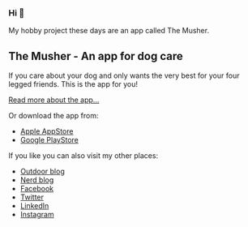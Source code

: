 ### Hi 👋

My hobby project these days are an app called The Musher.

## The Musher - An app for dog care

If you care about your dog and only wants the very best for your four legged friends. This is the app for you! 

[Read more about the app...](https://themusher.no/)

Or download the app from:
- [Apple AppStore](https://apps.apple.com/no/app/the-musher/id1553911346#?platform=iphone)
- [Google PlayStore](https://play.google.com/store/apps/details?id=io.cordova.litt.no.themusher)

If you like you can also visit my other places:
- [Outdoor blog](https://litt.no/)
- [Nerd blog](https://kaffeogkode.no/)
- [Facebook](https://facebook.com/sorenso/)
- [Twitter](https://twitter.com/sorenso/)
- [LinkedIn](https://www.linkedin.com/in/sorenso/)
- [Instagram](https://instagram.com/sorenso/)



<!--
**5orenso/5orenso** is a ✨ _special_ ✨ repository because its `README.md` (this file) appears on your GitHub profile.

Here are some ideas to get you started:

- 🔭 I’m currently working on ...
- 🌱 I’m currently learning ...
- 👯 I’m looking to collaborate on ...
- 🤔 I’m looking for help with ...
- 💬 Ask me about ...
- 📫 How to reach me: ...
- 😄 Pronouns: ...
- ⚡ Fun fact: ...
-->
